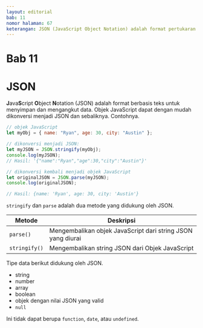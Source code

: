 ```yaml
---
layout: editorial
bab: 11
nomor halaman: 67
keterangan: JSON (JavaScript Object Notation) adalah format pertukaran data ringan yang digunakan untuk merepresentasikan dan bertukar data antara sistem dan platform yang berbeda. Ini banyak digunakan untuk transmisi dan penyimpanan data, terutama dalam pengembangan web.
---
```


# Bab 11

# JSON

**J**ava**S**cript **O**bject **N**otation (JSON) adalah format berbasis teks untuk menyimpan dan mengangkut data. Objek JavaScript dapat dengan mudah dikonversi menjadi JSON dan sebaliknya. Contohnya.

```javascript
// objek JavaScript
let myObj = { name: "Ryan", age: 30, city: "Austin" };

// dikonversi menjadi JSON:
let myJSON = JSON.stringify(myObj);
console.log(myJSON);
// Hasil: '{"name":"Ryan","age":30,"city":"Austin"}'

// dikonversi kembali menjadi objek JavaScript
let originalJSON = JSON.parse(myJSON);
console.log(originalJSON);

// Hasil: {name: 'Ryan', age: 30, city: 'Austin'}
```

`stringify` dan `parse` adalah dua metode yang didukung oleh JSON.

| Metode        | Deskripsi                                                   |
| ------------- | ----------------------------------------------------------- |
| `parse()`     | Mengembalikan objek JavaScript dari string JSON yang diurai |
| `stringify()` | Mengembalikan string JSON dari Objek JavaScript             |

Tipe data berikut didukung oleh JSON.

- string
- number
- array
- boolean
- objek dengan nilai JSON yang valid
- `null`

Ini tidak dapat berupa `function`, `date`, atau `undefined`.
